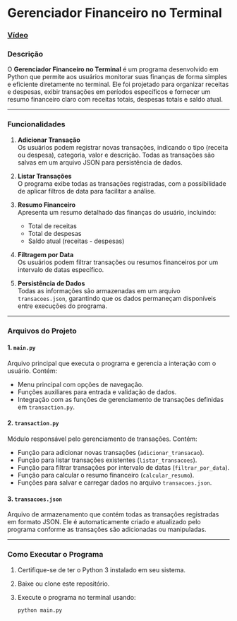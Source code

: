 # Gerenciador Financeiro no Terminal

### [Vídeo](https://youtu.be/KZvzo8PATW0)
### **Descrição**

O **Gerenciador Financeiro no Terminal** é um programa desenvolvido em Python que permite aos usuários monitorar suas finanças de forma simples e eficiente diretamente no terminal. Ele foi projetado para organizar receitas e despesas, exibir transações em períodos específicos e fornecer um resumo financeiro claro com receitas totais, despesas totais e saldo atual.

---

### **Funcionalidades**

1. **Adicionar Transação**  
   Os usuários podem registrar novas transações, indicando o tipo (receita ou despesa), categoria, valor e descrição. Todas as transações são salvas em um arquivo JSON para persistência de dados.

2. **Listar Transações**  
   O programa exibe todas as transações registradas, com a possibilidade de aplicar filtros de data para facilitar a análise.

3. **Resumo Financeiro**  
   Apresenta um resumo detalhado das finanças do usuário, incluindo:
   - Total de receitas
   - Total de despesas
   - Saldo atual (receitas - despesas)

4. **Filtragem por Data**  
   Os usuários podem filtrar transações ou resumos financeiros por um intervalo de datas específico.

5. **Persistência de Dados**  
   Todas as informações são armazenadas em um arquivo `transacoes.json`, garantindo que os dados permaneçam disponíveis entre execuções do programa.

---

### **Arquivos do Projeto**

#### **1. `main.py`**  
Arquivo principal que executa o programa e gerencia a interação com o usuário. Contém:
   - Menu principal com opções de navegação.
   - Funções auxiliares para entrada e validação de dados.
   - Integração com as funções de gerenciamento de transações definidas em `transaction.py`.

#### **2. `transaction.py`**  
Módulo responsável pelo gerenciamento de transações. Contém:
   - Função para adicionar novas transações (`adicionar_transacao`).
   - Função para listar transações existentes (`listar_transacoes`).
   - Função para filtrar transações por intervalo de datas (`filtrar_por_data`).
   - Função para calcular o resumo financeiro (`calcular_resumo`).
   - Funções para salvar e carregar dados no arquivo `transacoes.json`.

#### **3. `transacoes.json`**  
Arquivo de armazenamento que contém todas as transações registradas em formato JSON. Ele é automaticamente criado e atualizado pelo programa conforme as transações são adicionadas ou manipuladas.

---

### **Como Executar o Programa**

1. Certifique-se de ter o Python 3 instalado em seu sistema.
2. Baixe ou clone este repositório.
3. Execute o programa no terminal usando:

   ```bash
   python main.py
